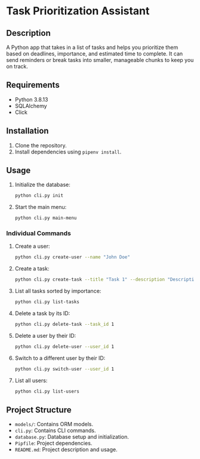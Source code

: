# Task Prioritization Assistant

## Description
A Python app that takes in a list of tasks and helps you prioritize them based on deadlines, importance, and estimated time to complete. It can send reminders or break tasks into smaller, manageable chunks to keep you on track.

## Requirements
- Python 3.8.13
- SQLAlchemy
- Click

## Installation
1. Clone the repository.
2. Install dependencies using `pipenv install`.

## Usage
1. Initialize the database:
    ```sh
    python cli.py init
    ```
2. Start the main menu:
    ```sh
    python cli.py main-menu
    ```

### Individual Commands
1. Create a user:
    ```sh
    python cli.py create-user --name "John Doe"
    ```
2. Create a task:
    ```sh
    python cli.py create-task --title "Task 1" --description "Description" --deadline "2023-12-31" --importance 5 --estimated_time 120 --user_id 1
    ```
3. List all tasks sorted by importance:
    ```sh
    python cli.py list-tasks
    ```
4. Delete a task by its ID:
    ```sh
    python cli.py delete-task --task_id 1
    ```
5. Delete a user by their ID:
    ```sh
    python cli.py delete-user --user_id 1
    ```
6. Switch to a different user by their ID:
    ```sh
    python cli.py switch-user --user_id 1
    ```
7. List all users:
    ```sh
    python cli.py list-users
    ```

## Project Structure
- `models/`: Contains ORM models.
- `cli.py`: Contains CLI commands.
- `database.py`: Database setup and initialization.
- `Pipfile`: Project dependencies.
- `README.md`: Project description and usage.